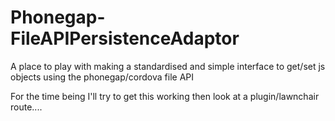 Phonegap-FileAPIPersistenceAdaptor
==================================

A place to play with making a standardised and simple interface to get/set js objects using the phonegap/cordova file API

For the time being I'll try to get this working then look at a plugin/lawnchair route....
